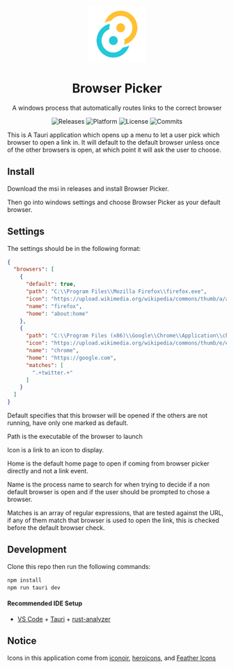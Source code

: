 <div align="center">
  <img width="130" src="src-tauri/icons/icon.png">
  
  <h1>Browser Picker</h1>
  
  <p align="center">A windows process that automatically routes links to the correct browser</p>

  <p align="center">
    <a style="text-decoration:none" href="https://github.com/Joshua-Beatty/Browser-Picker/releases">
      <img src="https://img.shields.io/github/v/release/Joshua-Beatty/Browser-Picker?color=red&label=latest%20version&style=flat-square" alt="Releases" />
    </a>
    <a style="text-decoration:none">
      <img src="https://img.shields.io/badge/platform-Windows%2010%20%26%2011-blue.svg?style=flat-square" alt="Platform" />
    </a>
    <a style="text-decoration:none">
      <img src="https://img.shields.io/github/license/Joshua-Beatty/Browser-Picker?style=flat-square" alt="License" />
    </a>
    <a style="text-decoration:none" href="https://github.com/Joshua-Beatty/Browser-Picker/commits">
      <img src="https://img.shields.io/github/last-commit/Joshua-Beatty/Browser-Picker?color=orange&style=flat-square" alt="Commits" />
    </a>
  </p>
</div>

This is A Tauri application which opens up a menu to let a user pick which browser to open a link in. It will default to the default browser unless once of the other browsers is open, at which point it will ask the user to choose.

## Install
Download the msi in releases and install Browser Picker.

Then go into windows settings and choose Browser Picker as your default browser. 

## Settings
The settings should be in the following format:
```json
{
  "browsers": [
    {
      "default": true,
      "path": "C:\\Program Files\\Mozilla Firefox\\firefox.exe",
      "icon": "https://upload.wikimedia.org/wikipedia/commons/thumb/a/a0/Firefox_logo%2C_2019.svg/1971px-Firefox_logo%2C_2019.svg.png",
      "name": "firefox",
      "home": "about:home"
    },
    {
      "path": "C:\\Program Files (x86)\\Google\\Chrome\\Application\\chrome.exe",
      "icon": "https://upload.wikimedia.org/wikipedia/commons/thumb/e/e1/Google_Chrome_icon_%28February_2022%29.svg/480px-Google_Chrome_icon_%28February_2022%29.svg.png",
      "name": "chrome",
      "home": "https://google.com",
      "matches": [
        ".+twitter.+"
      ]
    }
  ]
}
```
Default specifies that this browser will be opened if the others are not running, have only one marked as default. 

Path is the executable of the browser to launch

Icon is a link to an icon to display. 

Home is the default home page to open if coming from browser picker directly and not a link event. 

Name is the process name to search for when trying to decide if a non default browser is open and if the user should be prompted to chose a browser.

Matches is an array of regular expressions, that are tested against the URL, if any of them match that browser is used to open the link, this is checked before the default browser check.


## Development
Clone this repo then run the following commands:
```bash
npm install
npm run tauri dev
```

#### Recommended IDE Setup

- [VS Code](https://code.visualstudio.com/) + [Tauri](https://marketplace.visualstudio.com/items?itemName=tauri-apps.tauri-vscode) + [rust-analyzer](https://marketplace.visualstudio.com/items?itemName=rust-lang.rust-analyzer)

## Notice

Icons in this application come from [iconoir](https://github.com/iconoir-icons/iconoir/blob/main/LICENSE), [heroicons](https://github.com/iconoir-icons/iconoir/blob/main/LICENSE), and  [Feather Icons](https://github.com/feathericons/feather/blob/main/LICENSE)